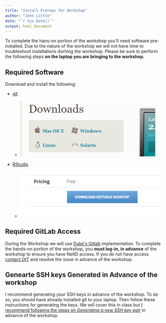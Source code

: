 ```yaml
---
title: "Install Prereqs for Workshop"
author: "John Little"
date: "`r Sys.Date()`"
output: html_document
---
```


To complete the hans-on portion of the workshop you'll need software pre-installed.  Due to the nature of the workshop we will not have time to troubleshoot installations durhing the workshop.  Please be sure to perform the following steps **on the laptop you are bringing to the workshop**.

## Required Software

Download and install the following:

- [git](https://git-scm.com/downloads)  

    - ![Click on the link to your OS](images/git_os.png) 
- [RStudio](https://www.rstudio.com/products/RStudio/#Desktop)

    - ![Click *Download Rstudio Desktiop*](images/rstudio_download.png)



## Required GitLab Access

During the Workshop we will use [Duke's Gitlab](https://gitlab.oit.duke.edu) implementation.  To complete the hands-on portion of the workshop, you **must log-in, in advance** of the workshop to ensure you have NetID access.  If you do not have access [contact OIT](https://oit.duke.edu/help) and resolve the issue in advance of the workshop.

## Genearte SSH keys Generated in Advance of the workshop

I recommend generating your SSH keys in advance of the workshop.  To do so, you should have already installed git to your laptop.  Then follow these instructions for generating the keys.  We will cover this in class but [I recommend following the steps on *Generating a new SSH key pair*](https://gitlab.oit.duke.edu/help/ssh/README#generating-a-new-ssh-key-pair) in advance of the workshop.



